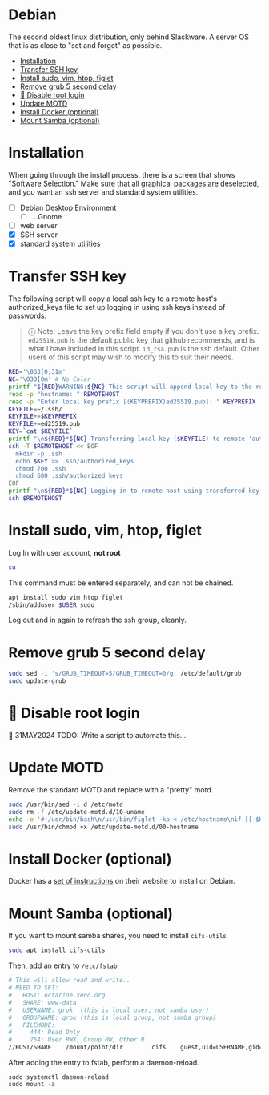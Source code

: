 # Debian <!-- omit in toc -->

The second oldest linux distribution, only behind Slackware. A server OS that is as close to "set and forget" as possible.

- [Installation](#installation)
- [Transfer SSH key](#transfer-ssh-key)
- [Install sudo, vim, htop, figlet](#install-sudo-vim-htop-figlet)
- [Remove grub 5 second delay](#remove-grub-5-second-delay)
- [🚧 Disable root login](#-disable-root-login)
- [Update MOTD](#update-motd)
- [Install Docker (optional)](#install-docker-optional)
- [Mount Samba (optional)](#mount-samba-optional)

# Installation

When going through the install process, there is a screen that shows "Software Selection." Make sure that all graphical packages are deselected, and you want an ssh server and standard system utilities.

- [ ] Debian Desktop Environment
  - [ ] ...Gnome
- [ ] web server
- [x] SSH server
- [x] standard system utilities

# Transfer SSH key

The following script will copy a local ssh key to a remote host's authorized_keys file to set up logging in using ssh keys instead of passwords.

> ⓘ Note: Leave the key prefix field empty if you don't use a key prefix. `ed25519.pub` is the default public key that github recommends, and is what I have included in this script. `id_rsa.pub` is the ssh default. Other users of this script may wish to modify this to suit their needs.

```bash
RED='\033[0;31m'
NC='\033[0m' # No Color
printf "${RED}WARNING:${NC} This script will append local key to the remote 'authorized_keys' file\041\n\tEnsure you remove any unused keys\041\041\041\n"
read -p "hostname: " REMOTEHOST
read -p "Enter local key prefix [(KEYPREFIX)ed25519.pub]: " KEYPREFIX
KEYFILE=~/.ssh/
KEYFILE+=$KEYPREFIX
KEYFILE+=ed25519.pub
KEY=`cat $KEYFILE`
printf "\n${RED}*${NC} Transferring local key ($KEYFILE) to remote 'authorized_keys' file:\n"
ssh -T $REMOTEHOST << EOF
  mkdir -p .ssh
  echo $KEY >> .ssh/authorized_keys
  chmod 700 .ssh
  chmod 600 .ssh/authorized_keys
EOF
printf "\n${RED}*${NC} Logging in to remote host using transferred key:\n"
ssh $REMOTEHOST
```

# Install sudo, vim, htop, figlet

Log In with user account, **not root**

```bash
su
```
This command must be entered separately, and can not be chained.

```bash
apt install sudo vim htop figlet
/sbin/adduser $USER sudo
```

Log out and in again to refresh the ssh group, cleanly.

# Remove grub 5 second delay

```bash
sudo sed -i 's/GRUB_TIMEOUT=5/GRUB_TIMEOUT=0/g' /etc/default/grub
sudo update-grub
```

# 🚧 Disable root login

🚧 31MAY2024 TODO: Write a script to automate this...

# Update MOTD

Remove the standard MOTD and replace with a "pretty" motd.

```bash
sudo /usr/bin/sed -i d /etc/motd
sudo rm -f /etc/update-motd.d/10-uname
echo -e '#!/usr/bin/bash\n/usr/bin/figlet -kp < /etc/hostname\nif [[ $HOSTNAME =~ [g|j|p|q] ]]; then /usr/bin/echo ""; fi' |sudo tee /etc/update-motd.d/00-hostname
sudo /usr/bin/chmod +x /etc/update-motd.d/00-hostname
```

# Install Docker (optional)

Docker has a [set of instructions](https://docs.docker.com/engine/install/debian/) on their website to install on Debian.

# Mount Samba (optional)

If you want to mount samba shares, you need to install `cifs-utils`

```bash
sudo apt install cifs-utils
```

Then, add an entry to `/etc/fstab`

```bash
# This will allow read and write..
# NEED TO SET:
#   HOST: octarine.xeno.org
#   SHARE: www-data
#   USERNAME: grok  (this is local user, not samba user)
#   GROUPNAME: grok (this is local group, not samba group)
#   FILEMODE:
#     444: Read Only
#     764: User RWX, Group RW, Other R
//HOST/SHARE	/mount/point/dir		cifs	guest,uid=USERNAME,gid=GROUPNAME,file_mode=FILEMODE	0	0
```

After adding the entry to fstab, perform a daemon-reload.

```
sudo systemctl daemon-reload
sudo mount -a
```
